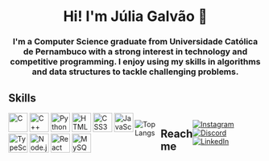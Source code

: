 <h1 align="center">Hi! I'm Júlia Galvão 🌸</h1>
<h3 align="center">I'm a Computer Science graduate from Universidade Católica de Pernambuco with a strong interest in technology and competitive programming. I enjoy using my skills in algorithms and data structures to tackle challenging problems.</h3>

<h2 align="left">Skills</h2>
<div style="display: flex; justify-content: space-between; align-items: flex-start;">
  <div>
    <img src="https://cdn.simpleicons.org/c/black/white" width="38" height="38" alt="C" />
    <img src="https://cdn.simpleicons.org/cplusplus/black/white" width="38" height="38" alt="C++" />
    <img src="https://cdn.simpleicons.org/python/black/white" width="38" height="38" alt="Python" />
    <img src="https://cdn.simpleicons.org/html5/black/white" width="38" height="38" alt="HTML5" />
    <img src="https://cdn.simpleicons.org/css/black/white" width="38" height="38" alt="CSS3" />
    <img src="https://cdn.simpleicons.org/javascript/black/white" width="38" height="38" alt="JavaScript" />
    <img src="https://cdn.simpleicons.org/typescript/black/white" width="38" height="38" alt="TypeScript" />
    <img src="https://cdn.simpleicons.org/nodedotjs/black/white" width="38" height="38" alt="Node.js" />
    <img src="https://cdn.simpleicons.org/react/black/white" width="38" height="38" alt="React" />
    <img src="https://cdn.simpleicons.org/mysql/black/white" width="38" height="38" alt="MySQL" />
  </div>
<br>
<!-- <img height="38" width="38" src="https://cdn.simpleicons.org/[ICON SLUG]/black/white" /> -->

![Top Langs](https://github-readme-stats.vercel.app/api/top-langs/?username=juliaavilelaa&layout=compact)

<h2 align="left">Reach me</h2>

[![Instagram](https://skillicons.dev/icons?i=instagram)](https://www.instagram.com/juliaavilelaa)
[![Discord](https://skillicons.dev/icons?i=discord)](https://discordapp.com/users/heydenki)
[![LinkedIn](https://skillicons.dev/icons?i=linkedin)](https://www.linkedin.com/in/j%C3%BAlia-vilela-a5b235266/)

<!--

<h3 align="left">Connect with me</h3>
<p align="left">
<a href="https://instagram.com/juliaavilelaa" target="blank"><img align="center" src="https://raw.githubusercontent.com/rahuldkjain/github-profile-readme-generator/master/src/images/icons/Social/instagram.svg" alt="juliaavilelaa" height="30" width="40" /></a>
<a href="https://codeforces.com/profile/juliavilela3" target="blank"><img align="center" src="https://raw.githubusercontent.com/rahuldkjain/github-profile-readme-generator/master/src/images/icons/Social/codeforces.svg" alt="juliavilela3" height="30" width="40" /></a>
</p>

-->
